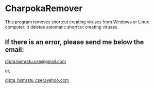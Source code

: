 # CharpokaRemover

This program removes shortcut creating viruses from Windows or Linux computer. It deletes automatic shortcut creating viruses.

If there is an error, please send me below the email:
----------------------------------------------------
dipta.bsmrstu.cse@gmail.com

or,

dipta_bsmrstu_cse@yahoo.com
